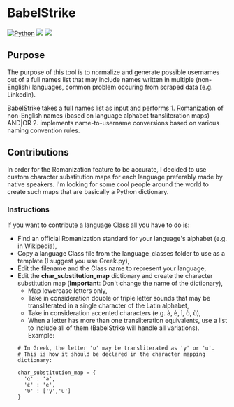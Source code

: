 # BabelStrike
[![Python](https://img.shields.io/badge/Python-%E2%89%A5%203.6-yellow.svg)](https://www.python.org/) 
<img src="https://img.shields.io/badge/Developed%20on-kali%20linux-blueviolet">
<img src="https://img.shields.io/badge/Maintained%3F-Yes-96c40f">

## Purpose
The purpose of this tool is to normalize and generate possible usernames out of a full names list that may include names written in multiple (non-English) languages, common problem occuring from scraped data (e.g. Linkedin).

BabelStrike takes a full names list as input and performs 1. Romanization of non-English names (based on language alphabet transliteration maps) AND|OR 2. implements name-to-username conversions based on various naming convention rules.

## Contributions
In order for the Romanization feature to be accurate, I decided to use custom character substitution maps for each language preferably made by native speakers. 
I'm looking for some cool people around the world to create such maps that are basically a Python dictionary.

### Instructions
If you want to contribute a language Class all you have to do is:
* Find an official Romanization standard for your language's alphabet (e.g. in Wikipedia),
* Copy a language Class file from the language_classes folder to use as a template (I suggest you use Greek.py),
* Edit the filename and the Class name to represent your language,
* Edit the **char_substitution_map** dictionary and create the character substitution map (**Important**: Don't change the name of the dictionary),
  * Map lowercase letters only, 
  * Take in consideration double or triple letter sounds that may be transliterated in a single character of the Latin alphabet,
  * Take in consideration accented characters (e.g. à, è, ì, ò, ù),
  * When a letter has more than one transliteration equivalents, use a list to include all of them (BabelStrike will handle all variations). Example: 
  ```
  # In Greek, the letter 'υ' may be transliterated as 'y' or 'u'. 
  # This is how it should be declared in the character mapping dictionary:
  
  char_substitution_map = {
    'ά' : 'a',
    'έ' : 'e',
    'υ' : ['y','u']
  }
  ```
